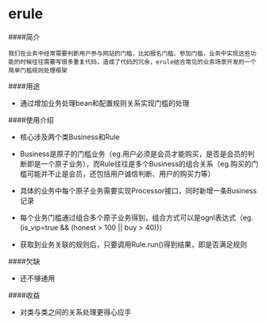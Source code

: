 erule
=====

####简介

	我们在业务中经常需要判断用户参与网站的门槛，比如报名门槛、参加门槛，业务中实现这些功能的时候往往需要写很多重复代码，造成了代码的冗余，erule结合常见的业务场景开发的一个简单门槛规则处理框架

####用途

+  通过增加业务处理bean和配置规则关系实现门槛的处理

####使用介绍

+  核心涉及两个类Business和Rule

+  Business是原子的门槛业务（eg.用户必须是会员才能购买，是否是会员的判断即是一个原子业务），而Rule往往是多个Business的组合关系（eg.购买的门槛可能并不止是会员，还包括用户诚信判断、用户的购买力等）

+  具体的业务中每个原子业务需要实现Processor接口，同时新增一条Business记录

+  每个业务门槛通过组合多个原子业务得到，组合方式可以是ognl表达式（eg.(is_vip=true && (honest > 100 || buy > 40))）

+  获取到业务关联的规则后，只要调用Rule.run()得到结果，即是否满足规则

####欠缺

+  还不够通用

####收益

+  对类与类之间的关系处理更得心应手